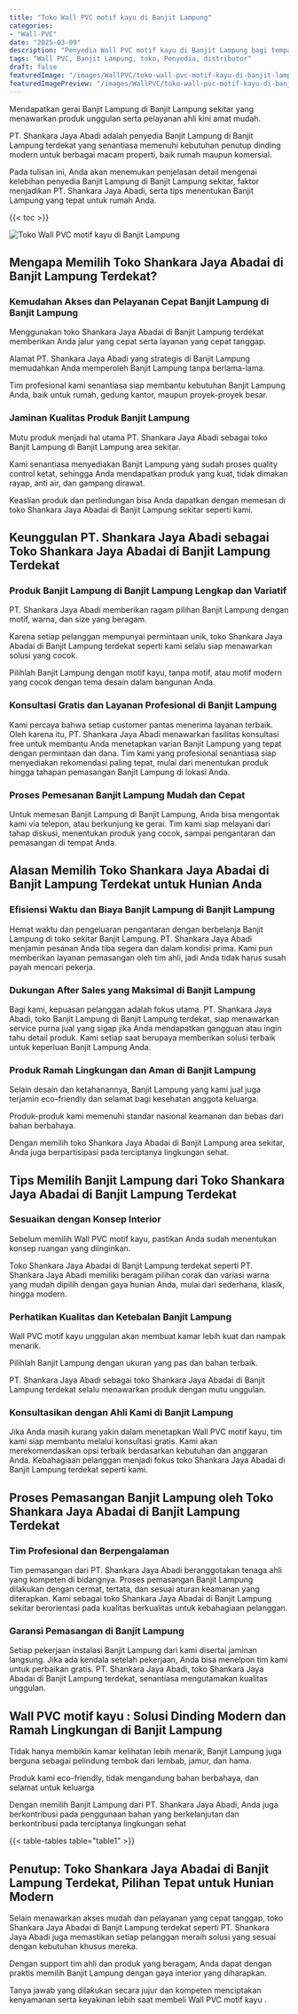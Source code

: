 ```yaml
---
title: "Toko Wall PVC motif kayu di Banjit Lampung"
categories:
- "Wall-PVC"
date: "2025-03-09"
description: "Penyedia Wall PVC motif kayu di Banjit Lampung bagi tempat tinggal, office, serta ritel. Material terbaik, beragam motif, variasi warna menarik, beserta jasa penempatan oleh teknisi ahli dan kepastian resmi!|Jasa penyediaan Wall PVC motif kayu di Banjit Lampung untuk keperluan hunian, perkantoran, maupun gerai, beserta panel terbaik dan instalasi oleh tenaga ahli ahli serta jaminan resmi.|Solusi Wall PVC motif kayu di Banjit Lampung yang andal untuk hunian, kantor, dan gerai, bersama material berkualitas dan instalasi dikerjakan oleh tenaga ahli profesional dan kepastian resmi.|Penyediaan Wall PVC motif kayu di Banjit Lampung untuk hunian, perkantoran, serta ritel, dengan produk berkualitas dan penempatan dikerjakan oleh tim ahli, disertai beserta jaminan resmi.}"
tags: "Wall PVC, Banjit Lampung, toko, Penyedia, distributor"
draft: false
featuredImage: "/images/WallPVC/toko-wall-pvc-motif-kayu-di-banjit-lampung.png"
featuredImagePreview: "/images/WallPVC/toko-wall-pvc-motif-kayu-di-banjit-lampung.png"
---
```


Mendapatkan gerai Banjit Lampung di Banjit Lampung sekitar yang menawarkan produk unggulan serta pelayanan ahli kini amat mudah.

PT. Shankara Jaya Abadi adalah penyedia Banjit Lampung di Banjit Lampung terdekat yang senantiasa memenuhi kebutuhan penutup dinding modern untuk berbagai macam properti, baik rumah maupun komersial.

Pada tulisan ini, Anda akan menemukan penjelasan detail mengenai kelebihan penyedia Banjit Lampung di Banjit Lampung sekitar, faktor menjadikan PT. Shankara Jaya Abadi, serta tips menentukan Banjit Lampung yang tepat untuk rumah Anda.

{{< toc >}}

![Toko Wall PVC motif kayu di Banjit Lampung](/images/Wall-PVC/Toko-Wall-PVC-motif-kayu-di-Banjit-Lampung.png)

## Mengapa Memilih Toko Shankara Jaya Abadai di Banjit Lampung Terdekat?

### Kemudahan Akses dan Pelayanan Cepat Banjit Lampung di Banjit Lampung

Menggunakan toko Shankara Jaya Abadai di Banjit Lampung terdekat memberikan Anda jalur yang cepat serta layanan yang cepat tanggap.

Alamat PT. Shankara Jaya Abadi yang strategis di Banjit Lampung memudahkan Anda memperoleh Banjit Lampung tanpa berlama-lama.

Tim profesional kami senantiasa siap membantu kebutuhan Banjit Lampung Anda, baik untuk rumah, gedung kantor, maupun proyek-proyek besar.

### Jaminan Kualitas Produk Banjit Lampung

Mutu produk menjadi hal utama PT. Shankara Jaya Abadi sebagai toko Banjit Lampung di Banjit Lampung area sekitar.

Kami senantiasa menyediakan Banjit Lampung yang sudah proses quality control ketat, sehingga Anda mendapatkan produk yang kuat, tidak dimakan rayap, anti air, dan gampang dirawat.

Keaslian produk dan perlindungan bisa Anda dapatkan dengan memesan di toko Shankara Jaya Abadai di Banjit Lampung sekitar seperti kami.

## Keunggulan PT. Shankara Jaya Abadi sebagai Toko Shankara Jaya Abadai di Banjit Lampung Terdekat

### Produk Banjit Lampung di Banjit Lampung Lengkap dan Variatif

PT. Shankara Jaya Abadi memberikan ragam pilihan Banjit Lampung dengan motif, warna, dan size yang beragam.

Karena setiap pelanggan mempunyai permintaan unik, toko Shankara Jaya Abadai di Banjit Lampung terdekat seperti kami selalu siap menawarkan solusi yang cocok.

Pilihlah Banjit Lampung dengan motif kayu, tanpa motif, atau motif modern yang cocok dengan tema desain dalam bangunan Anda.

### Konsultasi Gratis dan Layanan Profesional di Banjit Lampung

Kami percaya bahwa setiap customer pantas menerima layanan terbaik. Oleh karena itu, PT. Shankara Jaya Abadi menawarkan fasilitas konsultasi free untuk membantu Anda menetapkan varian Banjit Lampung yang tepat dengan permintaan dan dana. Tim kami yang profesional senantiasa siap menyediakan rekomendasi paling tepat, mulai dari menentukan produk hingga tahapan pemasangan Banjit Lampung di lokasi Anda.

### Proses Pemesanan Banjit Lampung Mudah dan Cepat

Untuk memesan Banjit Lampung di Banjit Lampung, Anda bisa mengontak kami via telepon, atau berkunjung ke gerai. Tim kami siap melayani dari tahap diskusi, menentukan produk yang cocok, sampai pengantaran dan pemasangan di tempat Anda.

## Alasan Memilih Toko Shankara Jaya Abadai di Banjit Lampung Terdekat untuk Hunian Anda

### Efisiensi Waktu dan Biaya Banjit Lampung di Banjit Lampung

Hemat waktu dan pengeluaran pengantaran dengan berbelanja Banjit Lampung di toko sekitar Banjit Lampung. PT. Shankara Jaya Abadi menjamin pesanan Anda tiba segera dan dalam kondisi prima. Kami pun memberikan layanan pemasangan oleh tim ahli, jadi Anda tidak harus susah payah mencari pekerja.

### Dukungan After Sales yang Maksimal di Banjit Lampung

Bagi kami, kepuasan pelanggan adalah fokus utama. PT. Shankara Jaya Abadi, toko Banjit Lampung di Banjit Lampung terdekat, siap menawarkan service purna jual yang sigap jika Anda mendapatkan gangguan atau ingin tahu detail produk. Kami setiap saat berupaya memberikan solusi terbaik untuk keperluan Banjit Lampung Anda.

### Produk Ramah Lingkungan dan Aman di Banjit Lampung

Selain desain dan ketahanannya, Banjit Lampung yang kami jual juga terjamin eco-friendly dan selamat bagi kesehatan anggota keluarga.

Produk-produk kami memenuhi standar nasional keamanan dan bebas dari bahan berbahaya.

Dengan memilih toko Shankara Jaya Abadai di Banjit Lampung area sekitar, Anda juga berpartisipasi pada terciptanya lingkungan sehat.

## Tips Memilih Banjit Lampung dari Toko Shankara Jaya Abadai di Banjit Lampung Terdekat

### Sesuaikan dengan Konsep Interior 

Sebelum memilih Wall PVC motif kayu, pastikan Anda sudah menentukan konsep ruangan yang diinginkan.

Toko Shankara Jaya Abadai di Banjit Lampung terdekat seperti PT. Shankara Jaya Abadi memiliki beragam pilihan corak dan variasi warna yang mudah dipilih dengan gaya hunian Anda, mulai dari sederhana, klasik, hingga modern.

### Perhatikan Kualitas dan Ketebalan Banjit Lampung

 Wall PVC motif kayu  unggulan akan membuat kamar lebih kuat dan nampak menarik.

Pilihlah Banjit Lampung dengan ukuran yang pas dan bahan terbaik.

PT. Shankara Jaya Abadi sebagai toko Shankara Jaya Abadai di Banjit Lampung terdekat selalu menawarkan produk dengan mutu unggulan.

### Konsultasikan dengan Ahli Kami di Banjit Lampung

Jika Anda masih kurang yakin dalam menetapkan Wall PVC motif kayu, tim kami siap membantu melalui konsultasi gratis. Kami akan merekomendasikan opsi terbaik berdasarkan kebutuhan dan anggaran Anda. Kebahagiaan pelanggan menjadi fokus toko Shankara Jaya Abadai di Banjit Lampung terdekat seperti kami.

## Proses Pemasangan Banjit Lampung oleh Toko Shankara Jaya Abadai di Banjit Lampung Terdekat

### Tim Profesional dan Berpengalaman

Tim pemasangan dari PT. Shankara Jaya Abadi beranggotakan tenaga ahli yang kompeten di bidangnya. Proses pemasangan Banjit Lampung dilakukan dengan cermat, tertata, dan sesuai aturan keamanan yang diterapkan. Kami sebagai toko Shankara Jaya Abadai di Banjit Lampung sekitar berorientasi pada kualitas berkualitas untuk kebahagiaan pelanggan.

### Garansi Pemasangan di Banjit Lampung

Setiap pekerjaan instalasi Banjit Lampung dari kami disertai jaminan langsung. Jika ada kendala setelah pekerjaan, Anda bisa menelpon tim kami untuk perbaikan gratis. PT. Shankara Jaya Abadi, toko Shankara Jaya Abadai di Banjit Lampung terdekat, senantiasa mengutamakan kualitas unggulan.

##  Wall PVC motif kayu : Solusi Dinding Modern dan Ramah Lingkungan di Banjit Lampung

Tidak hanya membikin kamar kelihatan lebih menarik, Banjit Lampung juga berguna sebagai pelindung tembok dari lembab, jamur, dan hama.

Produk kami eco-friendly, tidak mengandung bahan berbahaya, dan selamat untuk keluarga

Dengan memilih Banjit Lampung dari PT. Shankara Jaya Abadi, Anda juga berkontribusi pada penggunaan bahan yang berkelanjutan dan berkontribusi pada terciptanya lingkungan sehat

{{< table-tables table="table1" >}}

## Penutup: Toko Shankara Jaya Abadai di Banjit Lampung Terdekat, Pilihan Tepat untuk Hunian Modern

Selain menawarkan akses mudah dan pelayanan yang cepat tanggap, toko Shankara Jaya Abadai di Banjit Lampung terdekat seperti PT. Shankara Jaya Abadi juga memastikan setiap pelanggan meraih solusi yang sesuai dengan kebutuhan khusus mereka.

Dengan support tim ahli dan produk yang beragam, Anda dapat dengan praktis memilih Banjit Lampung dengan gaya interior yang diharapkan.

Tanya jawab yang dilakukan secara jujur dan kompeten menciptakan kenyamanan serta keyakinan lebih saat membeli  Wall PVC motif kayu .
